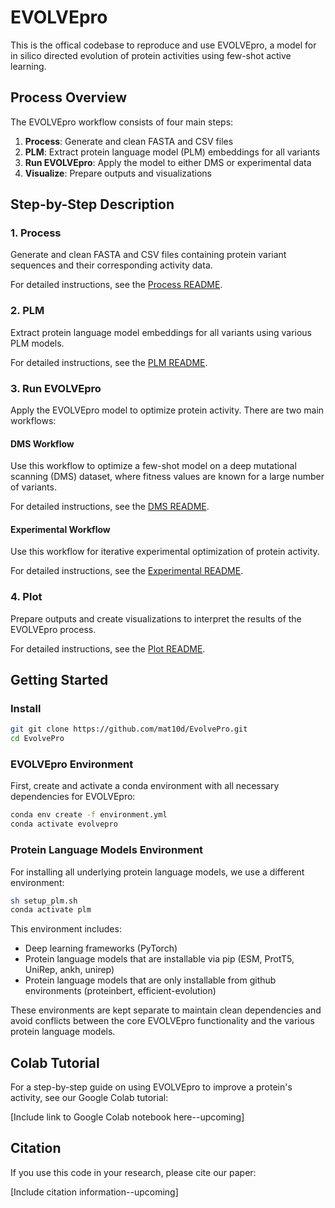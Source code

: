 # EVOLVEpro

This is the offical codebase to reproduce and use EVOLVEpro, a model for in silico directed evolution of protein activities using few-shot active learning.

## Process Overview

The EVOLVEpro workflow consists of four main steps:

1. **Process**: Generate and clean FASTA and CSV files
2. **PLM**: Extract protein language model (PLM) embeddings for all variants
3. **Run EVOLVEpro**: Apply the model to either DMS or experimental data
4. **Visualize**: Prepare outputs and visualizations

## Step-by-Step Description

### 1. Process

Generate and clean FASTA and CSV files containing protein variant sequences and their corresponding activity data.

For detailed instructions, see the [Process README](scripts/process/README.md).

### 2. PLM

Extract protein language model embeddings for all variants using various PLM models.

For detailed instructions, see the [PLM README](scripts/plm/README.md).

### 3. Run EVOLVEpro

Apply the EVOLVEpro model to optimize protein activity. There are two main workflows:

#### DMS Workflow
Use this workflow to optimize a few-shot model on a deep mutational scanning (DMS) dataset, where fitness values are known for a large number of variants.

For detailed instructions, see the [DMS README](scripts/dms/README.md).

#### Experimental Workflow
Use this workflow for iterative experimental optimization of protein activity.

For detailed instructions, see the [Experimental README](scripts/exp/README.md).

### 4. Plot

Prepare outputs and create visualizations to interpret the results of the EVOLVEpro process.

For detailed instructions, see the [Plot README](scripts/plot/README.md).

## Getting Started

### Install

```bash
git git clone https://github.com/mat10d/EvolvePro.git
cd EvolvePro
```

### EVOLVEpro Environment

First, create and activate a conda environment with all necessary dependencies for EVOLVEpro:

```bash
conda env create -f environment.yml
conda activate evolvepro
```

### Protein Language Models Environment

For installing all underlying protein language models, we use a different environment:

```bash
sh setup_plm.sh
conda activate plm
```

This environment includes:

- Deep learning frameworks (PyTorch)
- Protein language models that are installable via pip (ESM, ProtT5, UniRep, ankh, unirep)
- Protein language models that are only installable from github environments (proteinbert, efficient-evolution)

These environments are kept separate to maintain clean dependencies and avoid conflicts between the core EVOLVEpro functionality and the various protein language models.

## Colab Tutorial

For a step-by-step guide on using EVOLVEpro to improve a protein's activity, see our Google Colab tutorial:

[Include link to Google Colab notebook here--upcoming]

## Citation

If you use this code in your research, please cite our paper:

[Include citation information--upcoming]